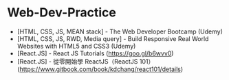 # Web-Dev-Practice

* [HTML, CSS, JS, MEAN stack] - The Web Developer Bootcamp (Udemy)
* [HTML, CSS, JS, RWD, Media query] - Build Responsive Real World Websites with HTML5 and CSS3 (Udemy)
* [React.JS] - React JS Tutorials (https://goo.gl/b6wvv0)
* [React.JS] - 從零開始學 ReactJS（ReactJS 101）(https://www.gitbook.com/book/kdchang/react101/details)
